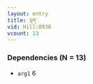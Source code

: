 ```yaml
---
layout: entry
title: ལྡན་
vid: Hill:0938
vcount: 13
---
```


> 
### Dependencies (N = 13)
* `arg1` 6


